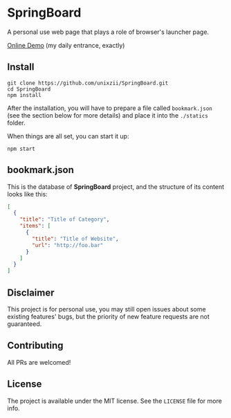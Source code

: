 # SpringBoard

A personal use web page that plays a role of browser's launcher page.

[Online Demo](https://unixzii.github.io/SpringBoard/) (my daily entrance, exactly)

## Install

```shell
git clone https://github.com/unixzii/SpringBoard.git
cd SpringBoard
npm install
```

After the installation, you will have to prepare a file called `bookmark.json` (see the section below for more details) and place it into the `./statics` folder.

When things are all set, you can start it up:

```shell
npm start
```

## bookmark.json

This is the database of **SpringBoard** project, and the structure of its content looks like this:

```json
[
  {
    "title": "Title of Category",
    "items": [
      {
        "title": "Title of Website",
        "url": "http://foo.bar"
      }
    ]
  }
]
```

## Disclaimer

This project is for personal use, you may still open issues about some existing features' bugs, but the priority of new feature requests are not guaranteed.

## Contributing

All PRs are welcomed!

## License

The project is available under the MIT license. See the `LICENSE` file for more info.